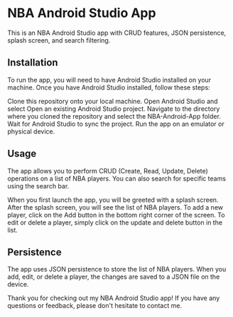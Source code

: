 # NBA Android Studio App
This is an NBA Android Studio app with CRUD features, JSON persistence, splash screen, and search filtering.

## Installation
To run the app, you will need to have Android Studio installed on your machine. Once you have Android Studio installed, follow these steps:

Clone this repository onto your local machine.
Open Android Studio and select Open an existing Android Studio project.
Navigate to the directory where you cloned the repository and select the NBA-Android-App folder.
Wait for Android Studio to sync the project.
Run the app on an emulator or physical device.
## Usage
The app allows you to perform CRUD (Create, Read, Update, Delete) operations on a list of NBA players. You can also search for specific teams using the search bar.

When you first launch the app, you will be greeted with a splash screen. After the splash screen, you will see the list of NBA players. To add a new player, click on the Add button in the bottom right corner of the screen. To edit or delete a player, simply click on the update and delete button in the list.

## Persistence
The app uses JSON persistence to store the list of NBA players. When you add, edit, or delete a player, the changes are saved to a JSON file on the device.


Thank you for checking out my NBA Android Studio app! If you have any questions or feedback, please don't hesitate to contact me.
